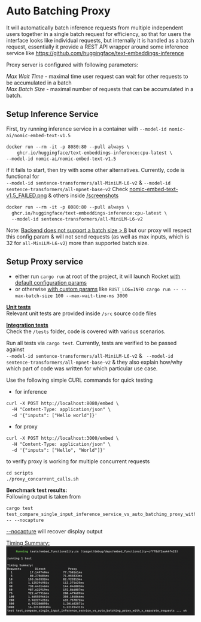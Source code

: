 # Auto Batching Proxy

It will automatically batch inference requests from multiple independent users together in a single batch request for efficiency, so that for users the interface looks like individual requests, but internally it is handled as a batch 
request, essentially it provide a REST API wrapper around some inference service like https://github.com/huggingface/text-embeddings-inference


Proxy server is configured with following parameters:

_Max Wait Time_ - maximal time user request can wait for other requests to be accumulated in a batch  
_Max Batch Size_ - maximal number of requests that can be accumulated in a batch.

## Setup Inference Service
First, try running inference service in a container with `--model-id nomic-ai/nomic-embed-text-v1.5`
```
docker run --rm -it -p 8080:80 --pull always \
    ghcr.io/huggingface/text-embeddings-inference:cpu-latest \
--model-id nomic-ai/nomic-embed-text-v1.5
```
if it fails to start, then try with some other alternatives. Currently, code is functional for  
`--model-id sentence-transformers/all-MiniLM-L6-v2` & `--model-id sentence-transformers/all-mpnet-base-v2`
Check [nomic-embed-text-v1.5_FAILED.png](screenshots/run_model_status/nomic-embed-text-v1.5_FAILED.png) & others 
inside [/screenshots](./screenshots)

```
docker run --rm -it -p 8080:80 --pull always \
  ghcr.io/huggingface/text-embeddings-inference:cpu-latest \
  --model-id sentence-transformers/all-MiniLM-L6-v2
```
Note: [Backend does not support a batch size > 8](screenshots/run_model_status/max_batch_size.png)
but our proxy will respect this config param & will not send requests (as well as max inputs, which is 32 for `all-MiniLM-L6-v2`) more than supported batch size. 

## Setup Proxy service
- either run `cargo run` at root of the project, it will launch Rocket [with default configuration params](./screenshots/cargo/cargo_run.png)
- or otherwise [with custom params](./screenshots/cargo/cargo_run_with_params.png) like `RUST_LOG=INFO cargo run -- --max-batch-size 100 --max-wait-time-ms 3000`


**[Unit tests](https://doc.rust-lang.org/book/ch11-03-test-organization.html#unit-tests)**   
Relevant unit tests are provided inside `/src` source code files

**[Integration tests](https://doc.rust-lang.org/book/ch11-03-test-organization.html#integration-tests)**  
Check the `/tests` folder, code is covered with various scenarios.

Run all tests via `cargo test`. Currently, tests are verified to be passed against  
`--model-id sentence-transformers/all-MiniLM-L6-v2` & ` --model-id sentence-transformers/all-mpnet-base-v2`
& they also explain how/why which part of code was written for which particular use case.

Use the following simple CURL commands for quick testing
- for inference
```
curl -X POST http://localhost:8080/embed \
  -H "Content-Type: application/json" \
  -d '{"inputs": ["Hello world"]}'
```
- for proxy
```
curl -X POST http://localhost:3000/embed \
  -H "Content-Type: application/json" \
  -d '{"inputs": ["Hello", "World"]}'
```
to verify proxy is working for multiple concurrent requests 
```
cd scripts 
./proxy_concurrent_calls.sh
```

**Benchmark test results:**  
Following output is taken from 
```
cargo test test_compare_single_input_inference_service_vs_auto_batching_proxy_with_30_separate_requests -- --nocapture
```
[--nocapture](https://doc.rust-lang.org/cargo/commands/cargo-test.html#display-options) will recover display output 

[Timing Summary:](screenshots/timing_summary.png)
![timing_summary.png](screenshots/timing_summary.png)
